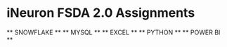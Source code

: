 # iNeuron FSDA 2.0 Assignments

** SNOWFLAKE **
** MYSQL **
** EXCEL **
** PYTHON **
** POWER BI **
